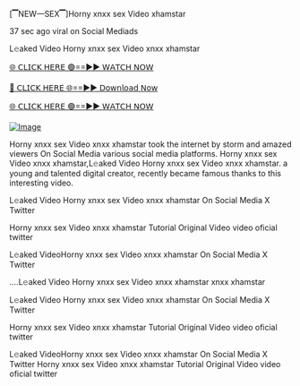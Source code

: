 [▔NEW—SEX▔]Horny xnxx sex Video xhamstar


37 sec ago viral on Social Mediads

L𝚎aked Video Horny xnxx sex Video xnxx xhamstar

[🌐 𝖢𝖫𝖨𝖢𝖪 𝖧𝖤𝖱𝖤 🟢==►► 𝖶𝖠𝖳𝖢𝖧 𝖭𝖮𝖶](https://3-tanei-pinik.blogspot.com/2025/02/viral-video.html)

[🔴 𝖢𝖫𝖨𝖢𝖪 𝖧𝖤𝖱𝖤 🌐==►► 𝖣𝗈𝗐𝗇𝗅𝗈𝖺𝖽 𝖭𝗈𝗐](https://3-tanei-pinik.blogspot.com/2025/02/viral-video.html)

[🌐 𝖢𝖫𝖨𝖢𝖪 𝖧𝖤𝖱𝖤 🟢==►► 𝖶𝖠𝖳𝖢𝖧 𝖭𝖮𝖶](https://3-tanei-pinik.blogspot.com/2025/02/viral-video.html)

[![Image](https://github.com/user-attachments/assets/ff3b7bd4-415c-4ca3-a6c8-b1f096193c29)](https://3-tanei-pinik.blogspot.com/2025/02/viral-video.html)

Horny xnxx sex Video xnxx xhamstar took the internet by storm and amazed viewers On Social Media various social media platforms. Horny xnxx sex Video xnxx xhamstar,L𝚎aked Video Horny xnxx sex Video xnxx xhamstar. a young and talented digital creator, recently became famous thanks to this interesting video.

L𝚎aked Video Horny xnxx sex Video xnxx xhamstar On Social Media X Twitter

Horny xnxx sex Video xnxx xhamstar Tutorial Original Video video oficial twitter

L𝚎aked VideoHorny xnxx sex Video xnxx xhamstar On Social Media X Twitter

....L𝚎aked Video Horny xnxx sex Video xnxx xhamstar xnxx xhamstar

L𝚎aked Video Horny xnxx sex Video xnxx xhamstar On Social Media X Twitter

Horny xnxx sex Video xnxx xhamstar Tutorial Original Video video oficial twitter

L𝚎aked VideoHorny xnxx sex Video xnxx xhamstar On Social Media X Twitter
Horny xnxx sex Video xnxx xhamstar Tutorial Original Video video oficial twitter
